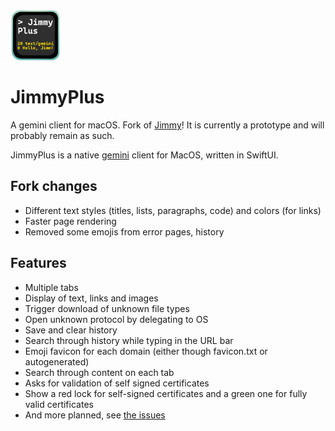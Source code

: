 <img src="logoJimmyPlus.svg" width="80">

#  JimmyPlus

A gemini client for macOS. Fork of [Jimmy](https://github.com/jfoucher/Jimmy)! It is currently a prototype and will probably remain as such.

JimmyPlus is a native [gemini](https://en.wikipedia.org/wiki/Gemini_(protocol)) client for MacOS, written in SwiftUI.

## Fork changes

- Different text styles (titles, lists, paragraphs, code) and colors (for links)
- Faster page rendering
- Removed some emojis from error pages, history

## Features 

- Multiple tabs
- Display of text, links and images
- Trigger download of unknown file types
- Open unknown protocol by delegating to OS
- Save and clear history
- Search through history while typing in the URL bar
- Emoji favicon for each domain (either though favicon.txt or autogenerated)
- Search through content on each tab
- Asks for validation of self signed certificates
- Show a red lock for self-signed certificates and a green one for fully valid certificates
- And more planned, see [the issues](https://github.com/jfoucher/Jimmy/issues)
